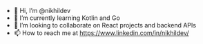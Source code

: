 - 👋 Hi, I’m @nikhildev
- 🌱 I’m currently learning Kotlin and Go
- 💞️ I’m looking to collaborate on React projects and backend APIs
- 📫 How to reach me at https://www.linkedin.com/in/nikhildev/

<!---
nikhildev/nikhildev is a ✨ special ✨ repository because its `README.md` (this file) appears on your GitHub profile.
You can click the Preview link to take a look at your changes.
--->
